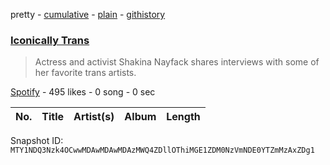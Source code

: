 pretty - [cumulative](/playlists/cumulative/37i9dQZF1DXdWPvraqd9Z2.md) - [plain](/playlists/plain/37i9dQZF1DXdWPvraqd9Z2) - [githistory](https://github.githistory.xyz/mackorone/spotify-playlist-archive/blob/main/playlists/plain/37i9dQZF1DXdWPvraqd9Z2)

### [Iconically Trans](https://open.spotify.com/playlist/37i9dQZF1DXdWPvraqd9Z2)

> Actress and activist Shakina Nayfack shares interviews with some of her favorite trans artists.

[Spotify](https://open.spotify.com/user/spotify) - 495 likes - 0 song - 0 sec

| No. | Title | Artist(s) | Album | Length |
|---|---|---|---|---|

Snapshot ID: `MTY1NDQ3Nzk4OCwwMDAwMDAwMDAzMWQ4ZDllOThiMGE1ZDM0NzVmNDE0YTZmMzAxZDg1`
